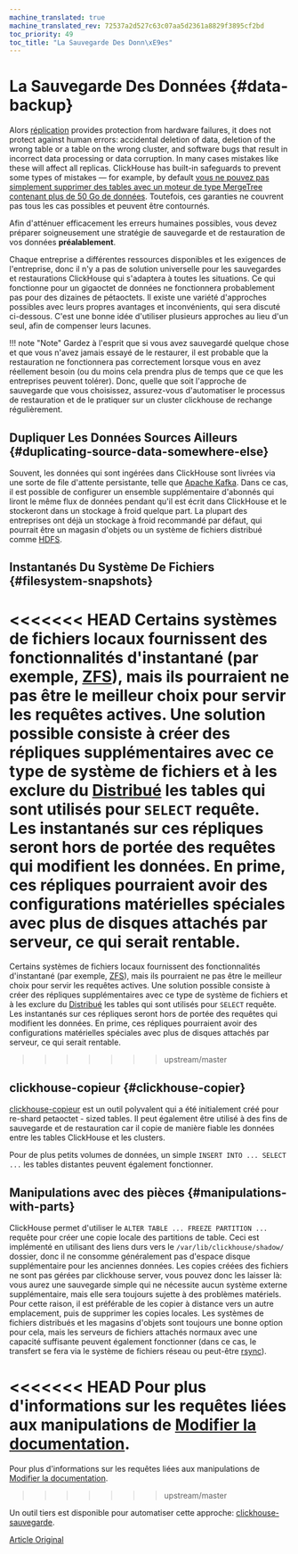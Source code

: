 ```yaml
---
machine_translated: true
machine_translated_rev: 72537a2d527c63c07aa5d2361a8829f3895cf2bd
toc_priority: 49
toc_title: "La Sauvegarde Des Donn\xE9es"
---
```


# La Sauvegarde Des Données {#data-backup}

Alors [réplication](../engines/table_engines/mergetree_family/replication.md) provides protection from hardware failures, it does not protect against human errors: accidental deletion of data, deletion of the wrong table or a table on the wrong cluster, and software bugs that result in incorrect data processing or data corruption. In many cases mistakes like these will affect all replicas. ClickHouse has built-in safeguards to prevent some types of mistakes — for example, by default [vous ne pouvez pas simplement supprimer des tables avec un moteur de type MergeTree contenant plus de 50 Go de données](https://github.com/ClickHouse/ClickHouse/blob/v18.14.18-stable/programs/server/config.xml#L322-L330). Toutefois, ces garanties ne couvrent pas tous les cas possibles et peuvent être contournés.

Afin d'atténuer efficacement les erreurs humaines possibles, vous devez préparer soigneusement une stratégie de sauvegarde et de restauration de vos données **préalablement**.

Chaque entreprise a différentes ressources disponibles et les exigences de l'entreprise, donc il n'y a pas de solution universelle pour les sauvegardes et restaurations ClickHouse qui s'adaptera à toutes les situations. Ce qui fonctionne pour un gigaoctet de données ne fonctionnera probablement pas pour des dizaines de pétaoctets. Il existe une variété d'approches possibles avec leurs propres avantages et inconvénients, qui sera discuté ci-dessous. C'est une bonne idée d'utiliser plusieurs approches au lieu d'un seul, afin de compenser leurs lacunes.

!!! note "Note"
    Gardez à l'esprit que si vous avez sauvegardé quelque chose et que vous n'avez jamais essayé de le restaurer, il est probable que la restauration ne fonctionnera pas correctement lorsque vous en avez réellement besoin (ou du moins cela prendra plus de temps que ce que les entreprises peuvent tolérer). Donc, quelle que soit l'approche de sauvegarde que vous choisissez, assurez-vous d'automatiser le processus de restauration et de le pratiquer sur un cluster clickhouse de rechange régulièrement.

## Dupliquer Les Données Sources Ailleurs {#duplicating-source-data-somewhere-else}

Souvent, les données qui sont ingérées dans ClickHouse sont livrées via une sorte de file d'attente persistante, telle que [Apache Kafka](https://kafka.apache.org). Dans ce cas, il est possible de configurer un ensemble supplémentaire d'abonnés qui liront le même flux de données pendant qu'il est écrit dans ClickHouse et le stockeront dans un stockage à froid quelque part. La plupart des entreprises ont déjà un stockage à froid recommandé par défaut, qui pourrait être un magasin d'objets ou un système de fichiers distribué comme [HDFS](https://hadoop.apache.org/docs/stable/hadoop-project-dist/hadoop-hdfs/HdfsDesign.html).

## Instantanés Du Système De Fichiers {#filesystem-snapshots}

<<<<<<< HEAD
Certains systèmes de fichiers locaux fournissent des fonctionnalités d'instantané (par exemple, [ZFS](https://en.wikipedia.org/wiki/ZFS)), mais ils pourraient ne pas être le meilleur choix pour servir les requêtes actives. Une solution possible consiste à créer des répliques supplémentaires avec ce type de système de fichiers et à les exclure du [Distribué](../engines/table_engines/special/distributed.md) les tables qui sont utilisés pour `SELECT` requête. Les instantanés sur ces répliques seront hors de portée des requêtes qui modifient les données. En prime, ces répliques pourraient avoir des configurations matérielles spéciales avec plus de disques attachés par serveur, ce qui serait rentable.
=======
Certains systèmes de fichiers locaux fournissent des fonctionnalités d'instantané (par exemple, [ZFS](https://en.wikipedia.org/wiki/ZFS)), mais ils pourraient ne pas être le meilleur choix pour servir les requêtes actives. Une solution possible consiste à créer des répliques supplémentaires avec ce type de système de fichiers et à les exclure du [Distribué](../engines/table-engines/special/distributed.md) les tables qui sont utilisés pour `SELECT` requête. Les instantanés sur ces répliques seront hors de portée des requêtes qui modifient les données. En prime, ces répliques pourraient avoir des configurations matérielles spéciales avec plus de disques attachés par serveur, ce qui serait rentable.
>>>>>>> upstream/master

## clickhouse-copieur {#clickhouse-copier}

[clickhouse-copieur](utilities/clickhouse-copier.md) est un outil polyvalent qui a été initialement créé pour re-shard petaoctet - sized tables. Il peut également être utilisé à des fins de sauvegarde et de restauration car il copie de manière fiable les données entre les tables ClickHouse et les clusters.

Pour de plus petits volumes de données, un simple `INSERT INTO ... SELECT ...` les tables distantes peuvent également fonctionner.

## Manipulations avec des pièces {#manipulations-with-parts}

ClickHouse permet d'utiliser le `ALTER TABLE ... FREEZE PARTITION ...` requête pour créer une copie locale des partitions de table. Ceci est implémenté en utilisant des liens durs vers le `/var/lib/clickhouse/shadow/` dossier, donc il ne consomme généralement pas d'espace disque supplémentaire pour les anciennes données. Les copies créées des fichiers ne sont pas gérées par clickhouse server, vous pouvez donc les laisser là: vous aurez une sauvegarde simple qui ne nécessite aucun système externe supplémentaire, mais elle sera toujours sujette à des problèmes matériels. Pour cette raison, il est préférable de les copier à distance vers un autre emplacement, puis de supprimer les copies locales. Les systèmes de fichiers distribués et les magasins d'objets sont toujours une bonne option pour cela, mais les serveurs de fichiers attachés normaux avec une capacité suffisante peuvent également fonctionner (dans ce cas, le transfert se fera via le système de fichiers réseau ou peut-être [rsync](https://en.wikipedia.org/wiki/Rsync)).

<<<<<<< HEAD
Pour plus d'informations sur les requêtes liées aux manipulations de [Modifier la documentation](../sql_reference/statements/alter.md#alter_manipulations-with-partitions).
=======
Pour plus d'informations sur les requêtes liées aux manipulations de [Modifier la documentation](../sql-reference/statements/alter.md#alter_manipulations-with-partitions).
>>>>>>> upstream/master

Un outil tiers est disponible pour automatiser cette approche: [clickhouse-sauvegarde](https://github.com/AlexAkulov/clickhouse-backup).

[Article Original](https://clickhouse.tech/docs/en/operations/backup/) <!--hide-->
